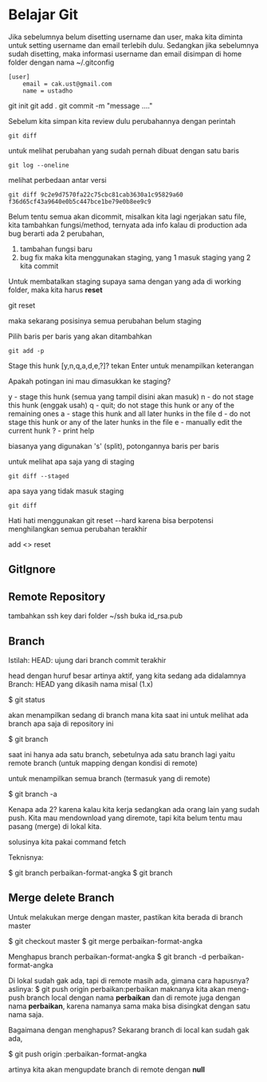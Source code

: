 # Belajar Git

Jika sebelumnya belum disetting username dan user, 
maka kita diminta untuk setting username dan email terlebih dulu. 
Sedangkan jika sebelumnya sudah disetting, maka informasi username dan email disimpan di home folder dengan nama ~/.gitconfig
```
[user]
	email = cak.ust@gmail.com
	name = ustadho
```

git init
git add .
git commit -m "message ...."

Sebelum kita simpan kita review dulu perubahannya dengan perintah 
```
git diff
```

untuk melihat perubahan yang sudah pernah dibuat dengan satu baris
```
git log --oneline
```

melihat perbedaan antar versi

```
git diff 9c2e9d7570fa22c75cbc81cab3630a1c95829a60 f36d65cf43a9640e0b5c447bce1be79e0b8ee9c9
```

Belum tentu semua akan dicommit,
misalkan kita lagi ngerjakan satu file, kita tambahkan fungsi/method, ternyata ada info kalau di production ada bug berarti ada 2 perubahan, 
1. tambahan fungsi baru
2. bug fix
maka kita menggunakan staging, yang 1 masuk staging yang 2 kita commit

Untuk membatalkan staging supaya sama dengan yang ada di working folder, maka kita harus **reset**

git reset

maka sekarang posisinya semua perubahan belum staging

Pilih baris per baris yang akan ditambahkan

```
git add -p
```

Stage this hunk [y,n,q,a,d,e,?]? 
tekan Enter untuk menampilkan keterangan

Apakah potingan ini mau dimasukkan ke staging?

y - stage this hunk (semua yang tampil disini akan masuk)
n - do not stage this hunk (enggak usah)
q - quit; do not stage this hunk or any of the remaining ones
a - stage this hunk and all later hunks in the file
d - do not stage this hunk or any of the later hunks in the file
e - manually edit the current hunk
? - print help

biasanya yang digunakan 's' (split), potongannya baris per baris

untuk melihat apa saja yang di staging
```
git diff --staged
```

apa saya yang tidak masuk staging
```
git diff
```

Hati hati menggunakan git reset --hard karena bisa berpotensi menghilangkan semua perubahan terakhir

add <> reset

## GitIgnore

## Remote Repository

tambahkan ssh key dari folder ~/ssh
buka id_rsa.pub

## Branch 

Istilah: 
HEAD: ujung dari branch commit terakhir

head dengan huruf besar artinya aktif, yang kita sedang ada didalamnya
Branch: HEAD yang dikasih nama misal (1.x)

$ git status

akan menampilkan sedang di branch mana kita saat ini
untuk melihat ada branch apa saja di repository ini

$ git branch

saat ini hanya ada satu branch, sebetulnya ada satu branch lagi yaitu remote branch (untuk mapping dengan kondisi di remote)

untuk menampilkan semua branch (termasuk yang di remote)

$ git branch -a

Kenapa ada 2? karena kalau kita kerja sedangkan ada orang lain yang sudah push. Kita mau mendownload yang diremote, 
tapi kita belum tentu mau pasang (merge) di lokal kita.

solusinya kita pakai command fetch

Teknisnya:

$ git branch perbaikan-format-angka
$ git branch


## Merge delete Branch

Untuk melakukan merge dengan master, pastikan kita berada di branch master

$ git checkout master
$ git merge perbaikan-format-angka

Menghapus branch perbaikan-format-angka
$ git branch -d perbaikan-format-angka

Di lokal sudah gak ada, tapi di remote masih ada, gimana cara hapusnya?
aslinya:
$ git push origin perbaikan:perbaikan
maknanya kita akan meng-push branch local dengan nama **perbaikan** dan di remote juga dengan nama **perbaikan**, karena namanya sama maka bisa disingkat dengan satu nama saja.

Bagaimana dengan menghapus?
Sekarang branch di local kan sudah gak ada, 

$ git push origin :perbaikan-format-angka

artinya kita akan mengupdate branch di remote dengan **null** 






